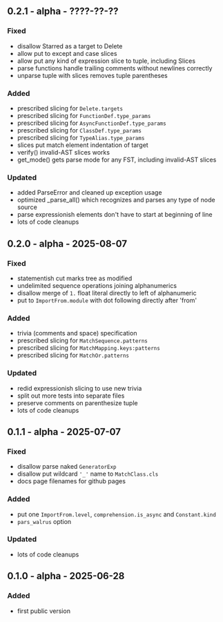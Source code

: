 ## 0.2.1 - alpha - ????-??-??

### Fixed

- disallow Starred as a target to Delete
- allow put to except and case slices
- allow put any kind of expression slice to tuple, including Slices
- parse functions handle trailing comments without newlines correctly
- unparse tuple with slices removes tuple parentheses

### Added

- prescribed slicing for `Delete.targets`
- prescribed slicing for `FunctionDef.type_params`
- prescribed slicing for `AsyncFunctionDef.type_params`
- prescribed slicing for `ClassDef.type_params`
- prescribed slicing for `TypeAlias.type_params`
- slices put match element indentation of target
- verify() invalid-AST slices works
- get_mode() gets parse mode for any FST, including invalid-AST slices

### Updated

- added ParseError and cleaned up exception usage
- optimized _parse_all() which recognizes and parses any type of node source
- parse expressionish elements don't have to start at beginning of line
- lots of code cleanups


## 0.2.0 - alpha - 2025-08-07

### Fixed

- statementish cut marks tree as modified
- undelimited sequence operations joining alphanumerics
- disallow merge of `1.` float literal directly to left of alphanumeric
- put to `ImportFrom.module` with dot following directly after 'from'

### Added

- trivia (comments and space) specification
- prescribed slicing for `MatchSequence.patterns`
- prescribed slicing for `MatchMapping.keys:patterns`
- prescribed slicing for `MatchOr.patterns`

### Updated

- redid expressionish slicing to use new trivia
- split out more tests into separate files
- preserve comments on parenthesize tuple
- lots of code cleanups


## 0.1.1 - alpha - 2025-07-07

### Fixed

- disallow parse naked `GeneratorExp`
- disallow put wildcard `'_'` name to `MatchClass.cls`
- docs page filenames for github pages

### Added

- put one `ImportFrom.level`, `comprehension.is_async` and `Constant.kind`
- `pars_walrus` option

### Updated

- lots of code cleanups

## 0.1.0 - alpha - 2025-06-28

### Added

- first public version
